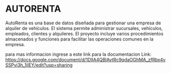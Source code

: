 # AUTORENTA

AutoRenta es una base de datos diseñada para gestionar una empresa de alquiler de vehículos. El sistema permite administrar sucursales, vehículos, empleados, clientes y alquileres. El proyecto incluye varios procedimientos almacenados y funciones para facilitar las operaciones comunes en la empresa.

para mas informacion ingrese a este link para la documentacion
Link: https://docs.google.com/document/d/1DlIA4QBlAvtRc9qdaOGhMA_zfRbx4vSSPvi3h_1iIEY/edit?usp=sharing

